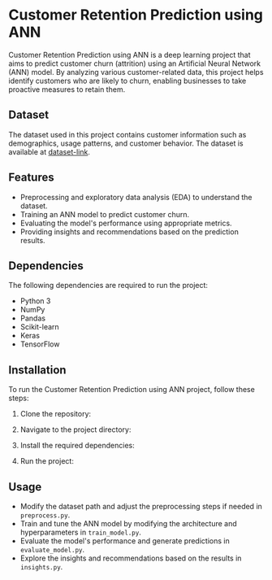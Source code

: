 # Customer Retention Prediction using ANN

Customer Retention Prediction using ANN is a deep learning project that aims to predict customer churn (attrition) using an Artificial Neural Network (ANN) model. By analyzing various customer-related data, this project helps identify customers who are likely to churn, enabling businesses to take proactive measures to retain them.

## Dataset

The dataset used in this project contains customer information such as demographics, usage patterns, and customer behavior. The dataset is available at [dataset-link](https://example-dataset-url.com).

## Features

- Preprocessing and exploratory data analysis (EDA) to understand the dataset.
- Training an ANN model to predict customer churn.
- Evaluating the model's performance using appropriate metrics.
- Providing insights and recommendations based on the prediction results.

## Dependencies

The following dependencies are required to run the project:

- Python 3
- NumPy
- Pandas
- Scikit-learn
- Keras
- TensorFlow

## Installation

To run the Customer Retention Prediction using ANN project, follow these steps:

1. Clone the repository:

2. Navigate to the project directory:

3. Install the required dependencies:

4. Run the project:

## Usage

- Modify the dataset path and adjust the preprocessing steps if needed in `preprocess.py`.
- Train and tune the ANN model by modifying the architecture and hyperparameters in `train_model.py`.
- Evaluate the model's performance and generate predictions in `evaluate_model.py`.
- Explore the insights and recommendations based on the results in `insights.py`.


